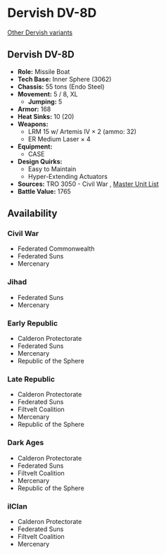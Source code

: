 # Dervish DV-8D 

[Other Dervish variants](../dervish.md) 

## Dervish DV-8D 

- **Role:** Missile Boat 
- **Tech Base:** Inner Sphere (3062) 
- **Chassis:** 55 tons (Endo Steel) 
- **Movement:** 5 / 8, XL 
  - **Jumping:** 5 
- **Armor:** 168 
- **Heat Sinks:** 10 (20) 
- **Weapons:** 
  - LRM 15 w/ Artemis IV × 2 (ammo: 32) 
  - ER Medium Laser × 4 
- **Equipment:** 
  - CASE 
- **Design Quirks:** 
  - Easy to Maintain 
  - Hyper-Extending Actuators 
- **Sources:** TRO 3050 - Civil War , [Master Unit List](http://masterunitlist.info/Unit/Details/881) 
- **Battle Value:** 1765 

## Availability 

### Civil War 

- Federated Commonwealth 
- Federated Suns 
- Mercenary 

### Jihad 

- Federated Suns 
- Mercenary 

### Early Republic 

- Calderon Protectorate 
- Federated Suns 
- Mercenary 
- Republic of the Sphere 

### Late Republic 

- Calderon Protectorate 
- Federated Suns 
- Filtvelt Coalition 
- Mercenary 
- Republic of the Sphere 

### Dark Ages 

- Calderon Protectorate 
- Federated Suns 
- Filtvelt Coalition 
- Mercenary 
- Republic of the Sphere 

### ilClan 

- Calderon Protectorate 
- Federated Suns 
- Filtvelt Coalition 
- Mercenary 

